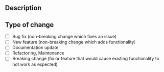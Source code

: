 ## Description
<!-- 
Please describe what this PR do.
 -->


## Type of change
<!--
Please insert 'x' one of the type of change.
 -->
- [ ] Bug fix (non-breaking change which fixes an issue)
- [ ] New feature (non-breaking change which adds functionality)
- [ ] Documentation update
- [ ] Refactoring, Maintenance
- [ ] Breaking change (fix or feature that would cause existing functionality to not work as expected)
